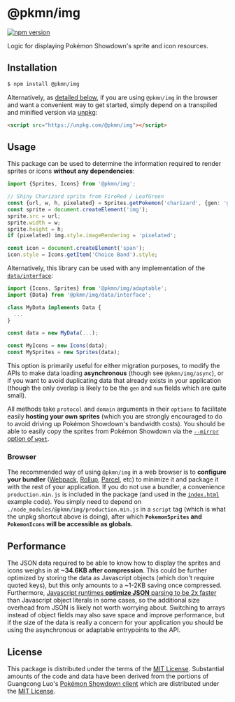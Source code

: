 # @pkmn/img

[![npm version](https://img.shields.io/npm/v/@pkmn/img.svg)](https://www.npmjs.com/package/@pkmn/view)&nbsp;

Logic for displaying Pokémon Showdown's sprite and icon resources.

## Installation

```sh
$ npm install @pkmn/img
```

Alternatively, as [detailed below](#browser), if you are using `@pkmn/img` in the browser and want
a convenient way to get started, simply depend on a transpiled and minified version via [unpkg][7]:

```html
<script src="https://unpkg.com/@pkmn/img"></script>
```

## Usage

This package can be used to determine the information required to render sprites or icons
**without any dependencies**:

```ts
import {Sprites, Icons} from '@pkmn/img';

// Shiny Charizard sprite from FireRed / LeafGreen
const {url, w, h, pixelated} = Sprites.getPokemon('charizard', {gen: 'gen3frlg', shiny: true});
const sprite = document.createElement('img');
sprite.src = url;
sprite.width = w;
sprite.height = h;
if (pixelated) img.style.imageRendering = 'pixelated';

const icon = document.createElement('span');
icon.style = Icons.getItem('Choice Band').style;
```

Alternatively, this library can be used with any implementation of the [`data/interface`][4]:

```ts
import {Icons, Sprites} from '@pkmn/img/adaptable';
import {Data} from '@pkmn/img/data/interface';

class MyData implements Data {
  ...
}

const data = new MyData(...);

const MyIcons = new Icons(data);
const MySprites = new Sprites(data);
```

This option is primarily useful for either migration purposes, to modify the APIs to make data
loading **asynchronous** (though see `@pkmn/img/async`), or if you want to avoid duplicating
data that already exists in your application (though the only overlap is likely to be the `gen`
and `num` fields which are quite small).

All methods take `protocol` and `domain` arguments in their `options` to facilitate easily
**hosting your own sprites** (which you are strongly encouraged to do to avoid driving up
Pokémon Showdown's bandwidth costs). You should be able to easily copy the sprites from
Pokémon Showdown via the [`--mirror` option of `wget`][11].

### Browser

The recommended way of using `@pkmn/img` in a web browser is to **configure your bundler**
([Webpack][8], [Rollup][9], [Parcel][10], etc) to minimize it and package it with the rest of your
application. If you do not use a bundler, a convenience `production.min.js` is included in the
package (and used in the [`index.html`][6] example code). You simply need to depend on
`./node_modules/@pkmn/img/production.min.js` in a `script` tag (which is what the unpkg shortcut
above is doing), after which **`PokemonSprites` and `PokemonIcons` will be accessible as globals.**

## Performance

The JSON data required to be able to know how to display the sprites and icons weighs in at
**~34.6KB after compression**. This could be further optimized by storing the data as Javascript
objects (which don't require quoted keys), but this only amounts to a ~1-2KB saving once compressed.
Furthermore, [Javascript runtimes **optimize JSON** parsing to be 2x faster][5] than Javascript
object literals in some cases, so the additional size overhead from JSON is likely not worth
worrying about. Switching to arrays instead of object fields may also save space and improve
performance, but if the size of the data is really a concern for your application you should be
using the asynchronous or adaptable entrypoints to the API.

## License

This package is distributed under the terms of the [MIT License][1].
Substantial amounts of the code and data have been derived from the portions of Guangcong
Luo's [Pokémon Showdown client][2] which are distributed under the [MIT License][3].

  [0]: https://pokemonshowdown.com
  [1]: https://github.com/pkmn/ps/blob/master/img/LICENSE
  [2]: https://github.com/smogon/pokemon-showdown-client
  [3]: https://github.com/smogon/pokemon-showdown-client/blob/master/src/battle.ts#L6
  [4]: https://github.com/pkmn/ps/blob/master/img/src/data/interface.ts
  [5]: https://github.com/GoogleChromeLabs/json-parse-benchmark
  [6]: https://github.com/pkmn/ps/blob/master/img/index.html
  [7]: https://unpkg.com/
  [8]: https://webpack.js.org/
  [9]: https://rollupjs.org/
  [10]: https://parceljs.org/
  [11]: https://www.gnu.org/software/wget/manual/html_node/Recursive-Retrieval-Options.html
